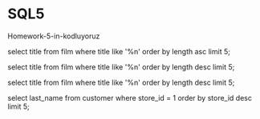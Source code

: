 # SQL5
Homework-5-in-kodluyoruz



select title from film
where title like '%n'
order by length asc
limit 5;


select title from film
where title like '%n'
order by length desc
limit 5;

select title from film
where title like '%n' 
order by length desc
limit 5;



select last_name from customer
where store_id = 1
order by store_id desc
limit 5;
